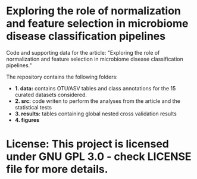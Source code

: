 # Exploring the role of normalization and feature selection in microbiome disease classification pipelines
Code and supporting data for the article: "Exploring the role of normalization and feature selection in microbiome disease classification pipelines."

The repository contains the following folders:

* **1. data:** contains OTU/ASV tables and class annotations for the 15 curated datasets considered.
* **2. src:** code writen to perform the analyses from the article and the statistical tests
* **3. results:** tables containing global nested cross validation results
* **4. figures**


# License: This project is licensed under GNU GPL 3.0 - check LICENSE file for more details.



